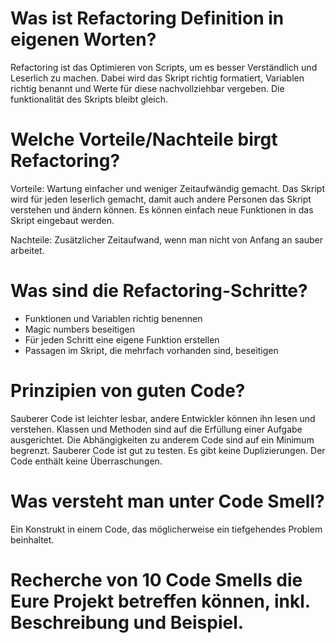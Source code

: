 # Was ist Refactoring Definition in eigenen Worten?

Refactoring ist das Optimieren von Scripts, um es besser Verständlich und Leserlich zu machen. Dabei wird das Skript richtig formatiert, Variablen richtig benannt und Werte für diese nachvollziehbar vergeben. Die funktionalität des Skripts bleibt gleich.

# Welche Vorteile/Nachteile birgt Refactoring?

Vorteile: Wartung einfacher und weniger Zeitaufwändig gemacht. Das Skript wird für jeden leserlich gemacht, damit auch andere Personen das Skript verstehen und ändern können. Es können einfach neue Funktionen in das Skript eingebaut werden.

Nachteile: Zusätzlicher Zeitaufwand, wenn man nicht von Anfang an sauber arbeitet.

# Was sind die Refactoring-Schritte?

-	Funktionen und Variablen richtig benennen 
-	Magic numbers beseitigen
-	Für jeden Schritt eine eigene Funktion erstellen
-	Passagen im Skript, die mehrfach vorhanden sind, beseitigen	

# Prinzipien von guten Code?

Sauberer Code ist leichter lesbar, andere Entwickler können ihn lesen und verstehen. Klassen und Methoden sind auf die Erfüllung einer Aufgabe ausgerichtet. Die Abhängigkeiten zu anderem Code sind auf ein Minimum begrenzt. Sauberer Code ist gut zu testen. Es gibt keine Duplizierungen. Der Code enthält keine Überraschungen.
# Was versteht man unter Code Smell?

Ein Konstrukt in einem Code, das möglicherweise ein tiefgehendes Problem beinhaltet.

# Recherche von 10 Code Smells die Eure Projekt betreffen können, inkl. Beschreibung und Beispiel.


